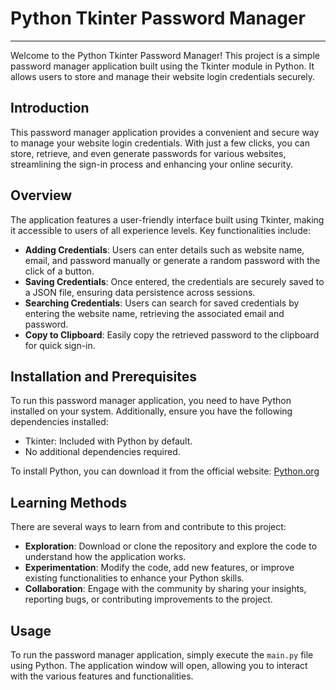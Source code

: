# Python Tkinter Password Manager
---------------------------------

Welcome to the Python Tkinter Password Manager! This project is a simple password manager application built using the Tkinter module in Python. It allows users to store and manage their website login credentials securely.

## Introduction

This password manager application provides a convenient and secure way to manage your website login credentials. With just a few clicks, you can store, retrieve, and even generate passwords for various websites, streamlining the sign-in process and enhancing your online security.

## Overview

The application features a user-friendly interface built using Tkinter, making it accessible to users of all experience levels. Key functionalities include:

- **Adding Credentials**: Users can enter details such as website name, email, and password manually or generate a random password with the click of a button.
- **Saving Credentials**: Once entered, the credentials are securely saved to a JSON file, ensuring data persistence across sessions.
- **Searching Credentials**: Users can search for saved credentials by entering the website name, retrieving the associated email and password.
- **Copy to Clipboard**: Easily copy the retrieved password to the clipboard for quick sign-in.

## Installation and Prerequisites

To run this password manager application, you need to have Python installed on your system. Additionally, ensure you have the following dependencies installed:

- Tkinter: Included with Python by default.
- No additional dependencies required.

To install Python, you can download it from the official website: [Python.org](https://www.python.org/)

## Learning Methods

There are several ways to learn from and contribute to this project:

- **Exploration**: Download or clone the repository and explore the code to understand how the application works.
- **Experimentation**: Modify the code, add new features, or improve existing functionalities to enhance your Python skills.
- **Collaboration**: Engage with the community by sharing your insights, reporting bugs, or contributing improvements to the project.

## Usage

To run the password manager application, simply execute the `main.py` file using Python. The application window will open, allowing you to interact with the various features and functionalities.